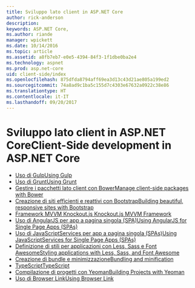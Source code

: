 ```yaml
---
title: Sviluppo lato client in ASP.NET Core
author: rick-anderson
description: 
keywords: ASP.NET Core,
ms.author: riande
manager: wpickett
ms.date: 10/14/2016
ms.topic: article
ms.assetid: a8fb7eb7-e0e5-4394-84f3-1f1dbe0ba2e4
ms.technology: aspnet
ms.prod: asp.net-core
uid: client-side/index
ms.openlocfilehash: 875dfda8794aff69ea3d13c43d21ae805a199ed2
ms.sourcegitcommit: 74a8ad9c1ba5c155d7c4303e67632a0922c38e86
ms.translationtype: HT
ms.contentlocale: it-IT
ms.lasthandoff: 09/20/2017
---
```

# <a name="client-side-development-in-aspnet-core"></a><span data-ttu-id="92091-103">Sviluppo lato client in ASP.NET Core</span><span class="sxs-lookup"><span data-stu-id="92091-103">Client-Side development in ASP.NET Core</span></span>

- [<span data-ttu-id="92091-104">Uso di Gulp</span><span class="sxs-lookup"><span data-stu-id="92091-104">Using Gulp</span></span>](using-gulp.md)
- [<span data-ttu-id="92091-105">Uso di Grunt</span><span class="sxs-lookup"><span data-stu-id="92091-105">Using Grunt</span></span>](using-grunt.md)
- [<span data-ttu-id="92091-106">Gestire i pacchetti lato client con Bower</span><span class="sxs-lookup"><span data-stu-id="92091-106">Manage client-side packages with Bower</span></span>](bower.md)
- [<span data-ttu-id="92091-107">Creazione di siti efficienti e reattivi con Bootstrap</span><span class="sxs-lookup"><span data-stu-id="92091-107">Building beautiful, responsive sites with Bootstrap</span></span>](bootstrap.md)
- [<span data-ttu-id="92091-108">Framework MVVM Knockout.js </span><span class="sxs-lookup"><span data-stu-id="92091-108">Knockout.js MVVM Framework</span></span>](knockout.md)
- [<span data-ttu-id="92091-109">Uso di AngularJS per app a pagina singola (SPA)</span><span class="sxs-lookup"><span data-stu-id="92091-109">Using AngularJS for Single Page Apps (SPAs)</span></span>](angular.md)
- [<span data-ttu-id="92091-110">Uso di JavaScriptServices per app a pagina singola (SPAs)</span><span class="sxs-lookup"><span data-stu-id="92091-110">Using JavaScriptServices for Single Page Apps (SPAs)</span></span>](spa-services.md)
- [<span data-ttu-id="92091-111">Definizione di stili per applicazioni con Less, Sass e Font Awesome</span><span class="sxs-lookup"><span data-stu-id="92091-111">Styling applications with Less, Sass, and Font Awesome</span></span>](less-sass-fa.md)
- [<span data-ttu-id="92091-112">Creazione di bundle e minimizzazione</span><span class="sxs-lookup"><span data-stu-id="92091-112">Bundling and minification</span></span>](bundling-and-minification.md)
- [<span data-ttu-id="92091-113">TypeScript</span><span class="sxs-lookup"><span data-stu-id="92091-113">TypeScript</span></span>](https://www.typescriptlang.org/docs/handbook/asp-net-core.html)
- [<span data-ttu-id="92091-114">Compilazione di progetti con Yeoman</span><span class="sxs-lookup"><span data-stu-id="92091-114">Building Projects with Yeoman</span></span>](yeoman.md)
- [<span data-ttu-id="92091-115">Uso di Browser Link</span><span class="sxs-lookup"><span data-stu-id="92091-115">Using Browser Link</span></span>](using-browserlink.md)
